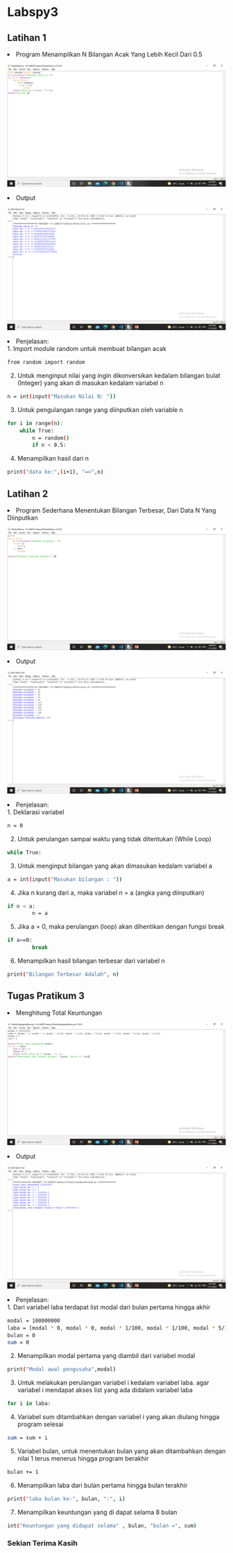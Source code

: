 # Labspy3
## Latihan 1

<li> Program Menampilkan N Bilangan Acak Yang Lebih Kecil Dari 0.5  </li>

![gambar 1](screenshot/modul3lat1_1.png)

<li> Output </li>

![gambar 2](screenshot/modul3lat1_2.png)

<li> Penjelasan: </li>
1. Import module random untuk membuat bilangan acak <p>

```bash
from random import random
```

2. Untuk menginput nilai yang ingin dikonversikan kedalam bilangan bulat (Integer) yang akan di masukan kedalam variabel n <p>

```bash
n = int(input("Masukan Nilai N: "))
```

3. Untuk pengulangan range yang diinputkan oleh variable n <p>

```bash
for i in range(n):
    while True:
        n = random()
        if n < 0.5:
```

4. Menampilkan hasil dari n <p>

```bash
print("data ke:",(i+1), "=>",n)
```

## Latihan 2
<li> Program Sederhana Menentukan Bilangan Terbesar, Dari Data N Yang Diinputkan </li>

![gambar 3](screenshot/modul3lat2_1.png)

<li> Output </li>

![gambar 4](screenshot/modul3lat2_2.png)

<li> Penjelasan: </li>
1. Deklarasi variabel <p>

```bash
n = 0
```

2. Untuk perulangan sampai waktu yang tidak ditentukan (While Loop) <p>

```bash
while True:
```

3. Untuk menginput bilangan yang akan dimasukan kedalam variabel a <p>

```bash
a = int(input("Masukan bilangan : "))
```

4. Jika n kurang dari a, maka variabel n = a (angka yang diinputkan) <p>

```bash
if n < a:
        n = a
```

5. Jika a = 0, maka perulangan (loop) akan dihentikan dengan fungsi break <p>

```bash
if a==0:
        break
```

6. Menampilkan hasil bilangan terbesar dari variabel n <p>

```bash
print("Bilangan Terbesar Adalah", n)
```

## Tugas Pratikum 3
<li> Menghitung Total Keuntungan </li>

![gambar 5](screenshot/tugasp3_1.png)

<li> Output </li>

![gambar 6](screenshot/tugasp3_2.png)

<li> Penjelasan: </li>
1. Dari variabel laba terdapat list modal dari bulan pertama hingga akhir <p>

```bash
modal = 100000000
laba = [modal * 0, modal * 0, modal * 1/100, modal * 1/100, modal * 5/100, modal * 5/100, modal * 5/100, modal * 3/100]
bulan = 0
sum = 0
```

2. Menampilkan modal pertama yang diambil dari variabel modal <p>

```bash
print("Modal awal pengusaha",modal)
```

3. Untuk melakukan perulangan variabel i kedalam variabel laba. agar variabel i mendapat akses list yang ada didalam variabel laba <p>

```bash
for i in laba:
```

4. Variabel sum ditambahkan dengan variabel i yang akan diulang hingga program selesai <p>

```bash
sum = sum + i
```

5. Variabel bulan, untuk menentukan bulan yang akan ditambahkan dengan nilai 1 terus menerus hingga program berakhir <p>

```bash
bulan += 1
```

6. Menampilkan laba dari bulan pertama hingga bulan terakhir <p>

```bash
print("laba bulan ke-", bulan, ":", i)
```

7. Menampilkan keuntungan yang di dapat selama 8 bulan <p>

```bash
int("Keuntungan yang didapat selama" , bulan, "bulan =", sum)
```

### Sekian Terima Kasih